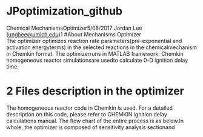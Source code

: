 # JPoptimization_github
Chemical MechanismsOptimizer5/08/2017 Jordan Lee (unghee@umich.edu)1
#About Mechanisms Optimizer  
The  optimizer  optimizes  reaction  rate  parameters(pre-exponential  and  activation energyterms)  in  the  selected  reactions  in  the chemicalmechanism in Chemkin  format.  The optimizerruns  in  MATLAB  framework. Chemkin  homogeneous  reactor  simulationsare  usedto calculate 0-D ignition delay time.

# 2 Files description in the optimizer 
The homogeneous reactor code in Chemkin is used. For a detailed description on this code, please refer to CHEMKIN ignition delay calculations manual. The flow chart of the entire process is as below.In whole, the optimizer is composed of sensitivity analysis sectionand 
